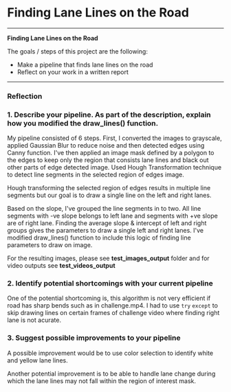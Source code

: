 # **Finding Lane Lines on the Road** 

---

**Finding Lane Lines on the Road**

The goals / steps of this project are the following:
* Make a pipeline that finds lane lines on the road
* Reflect on your work in a written report


[//]: # (Image References)

[image1]: ./test_images/solidWhiteCurve.jpg "Initial Image"

[image2]: ./test_images_output/solidWhiteCurve.jpg "After Lane Lines Detected"

---

### Reflection

### 1. Describe your pipeline. As part of the description, explain how you modified the draw_lines() function.

My pipeline consisted of 6 steps. First, I converted the images to grayscale, applied Gaussian Blur to reduce noise and then detected edges using Canny function. I've then applied an image mask defined by a polygon to the edges to keep only the region that consists lane lines and black out other parts of edge detected image. Used Hough Transformation technique to detect line segments in the selected region of edges image.   

Hough transforming the selected region of edges results in multiple line segments but our goal is to draw a single line on the left and right lanes.

Based on the slope, I've grouped the line segments in to two. All line segments with -ve slope belongs to left lane and segments with +ve slope are of right lane. Finding the average slope & intercept of left and right groups gives the parameters to draw a single left and right lanes. I've modified draw_lines() function to include this logic of finding line parameters to draw on image.     

For the resulting images, please see **test_images_output** folder and for video outputs see **test_videos_output**


### 2. Identify potential shortcomings with your current pipeline


One of the potential shortcoming is, this algorithm is not very efficient if road has sharp bends such as in challenge.mp4. I had to use `try` `except` to skip drawing lines on certain frames of challenge video where finding right lane is not acurate.


### 3. Suggest possible improvements to your pipeline

A possible improvement would be to use color selection to identify white and yellow lane lines.

Another potential improvement is to be able to handle lane change during which the lane lines may not fall within the region of interest mask.

